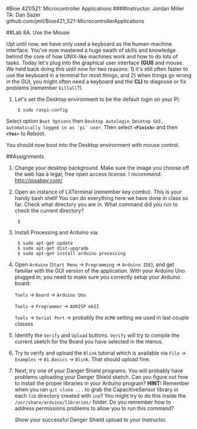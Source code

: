 #Bioe 421/521: Microcontroller Applications
####Instructor: Jordan Miller<br>TA: Dan Sazer<br>github.com/jmil/Bioe421_521-MicrocontrollerApplications

##Lab 8A. Use the Mouse

Upt until now, we have only used a keyboard as the human-machine interface. You've now mastered a huge swath of skills and knowledge behind the core of how UNIX-like machines work and how to do lots of tasks. Today let's plug into the graphical user interface **(GUI)** and mouse. We held back doing this until now for two reasons: 1) it's still often faster to use the keyboard in a terminal for most things, and 2) when things go wrong in the GUI, you might often need a keyboard and the **CLI** to diagnose or fix problems (remember `killall`?).



1. Let's set the Desktop environment to be the default login on your Pi:

		$ sudo raspi-config

Select option `Boot Options` then `Desktop Autologin Desktop GUI, automatically logged in as 'pi' user`. Then select **`<Finish>`** and then **`<Yes>`** to Reboot.

You should now boot into the Desktop environment with mouse control.


##Assignments

1. Change your desktop background. Make sure the image you choose off the web has a legal, free open access license. I recommend:
http://pixabay.com/


1. Open an instance of LXTerminal (remember <control-alt-T> key combo). This is your handy bash shell! You can do everything here we have done in class so far. Check what directory you are in. What command did you run to check the current directory?

		$ 

1. Install Processing and Arduino via:

		$ sudo apt-get update
		$ sudo apt-get dist-upgrade
		$ sudo apt-get install arduino processing 

1. Open `Arduino` (`Start Menu` -> `Programming` -> `Arduino IDE`), and get familiar with the GUI version of the application. With your Arduino Uno plugged in, you need to make sure you correctly setup your Arduino board:

	`Tools` -> `Board` -> `Arduino Uno` 

	`Tools` -> `Programmer` -> `AVRISP mkII`
	
	`Tools` -> `Serial Port` -> probably the `ACM0` setting we used in last couple classes


1. Identify the `Verify` and `Upload` buttons. `Verify` will try to compile the current sketch for the Board you have selected in the menus.

1. Try to verify and upload the `Blink` tutorial which is available via `File` -> `Examples` -> `01.Basics` -> `Blink`. That should upload fine.
	
1. Next, try one of your Danger Shield programs. You will probably have problems uploading your Danger Shield sketch. Can you figure out how to install the proper libraries in your Arduino program? **HINT:** Remember when you ran `git clone ...` to grab the CapacitiveSensor library in each `lib` directory created with `ino`? You might try to do this inside the `/usr/share/arduino/libraries/` folder. Do you remember how to address permissions problems to allow you to run this command?

	Show your successful Danger Shield upload to your Instructor.



